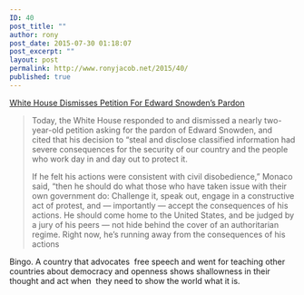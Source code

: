 ```yaml
---
ID: 40
post_title: ""
author: rony
post_date: 2015-07-30 01:18:07
post_excerpt: ""
layout: post
permalink: http://www.ronyjacob.net/2015/40/
published: true
---
```

<a href="http://techcrunch.com/2015/07/28/snowden-pardon/">White House Dismisses Petition For Edward Snowden’s Pardon</a>
<blockquote>Today, the White House responded to and dismissed a nearly two-year-old petition asking for the pardon of Edward Snowden, and cited that his decision to “steal and disclose classified information had severe consequences for the security of our country and the people who work day in and day out to protect it.

If he felt his actions were consistent with civil disobedience,” Monaco said, “then he should do what those who have taken issue with their own government do: Challenge it, speak out, engage in a constructive act of protest, and — importantly — accept the consequences of his actions. He should come home to the United States, and be judged by a jury of his peers — not hide behind the cover of an authoritarian regime. Right now, he’s running away from the consequences of his actions</blockquote>
Bingo. A country that advocates  free speech and went for teaching other countries about democracy and openness shows shallowness in their thought and act when  they need to show the world what it is.

&nbsp;